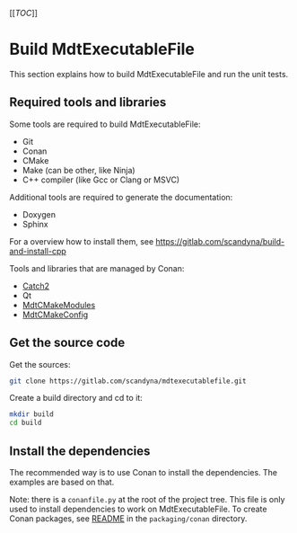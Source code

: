 
[[_TOC_]]

# Build MdtExecutableFile

This section explains how to build MdtExecutableFile
and run the unit tests.

## Required tools and libraries

Some tools are required to build MdtExecutableFile:
 - Git
 - Conan
 - CMake
 - Make (can be other, like Ninja)
 - C++ compiler (like Gcc or Clang or MSVC)

Additional tools are required to generate the documentation:
 - Doxygen
 - Sphinx

For a overview how to install them, see https://gitlab.com/scandyna/build-and-install-cpp

Tools and libraries that are managed by Conan:
 - [Catch2](https://github.com/catchorg/Catch2)
 - Qt
 - [MdtCMakeModules](https://gitlab.com/scandyna/mdt-cmake-modules)
 - [MdtCMakeConfig](https://gitlab.com/scandyna/mdtcmakeconfig)


## Get the source code

Get the sources:
```bash
git clone https://gitlab.com/scandyna/mdtexecutablefile.git
```

Create a build directory and cd to it:
```bash
mkdir build
cd build
```

## Install the dependencies

The recommended way is to use Conan to install the dependencies.
The examples are based on that.

Note: there is a `conanfile.py` at the root of the project tree.
This file is only used to install dependencies to work on MdtExecutableFile.
To create Conan packages, see [README](packaging/conan/README.md) in the `packaging/conan` directory.
